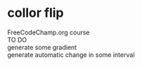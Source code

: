 # collor flip
FreeCodeChamp.org course\
TO DO\
generate some gradient\
generate automatic change in some interval